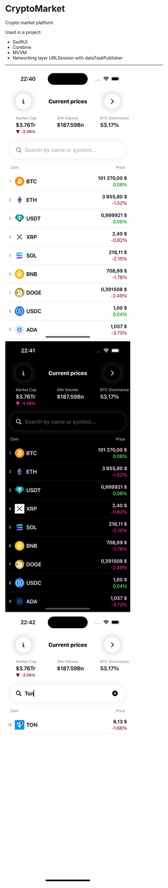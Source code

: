 # CryptoMarket
 Crypto market platform 

 Used in a project:
* SwiftUI
* Combine
* MVVM
* Networking layer URLSession with dataTaskPublisher

---
![Image alt](https://github.com/AlexKolch/CryptoMarket/blob/main/Screens/Simulator-Screenshot---iPhone-15---2024-12-14-at-22.40.25.jpg)
![Image alt](https://github.com/AlexKolch/CryptoMarket/blob/main/Screens/Simulator-Screenshot---iPhone-15---2024-12-14-at-22.41.14.jpg)
![Image alt](https://github.com/AlexKolch/CryptoMarket/blob/main/Screens/Simulator-Screenshot---iPhone-15---2024-12-14-at-22.42.04.jpg)
